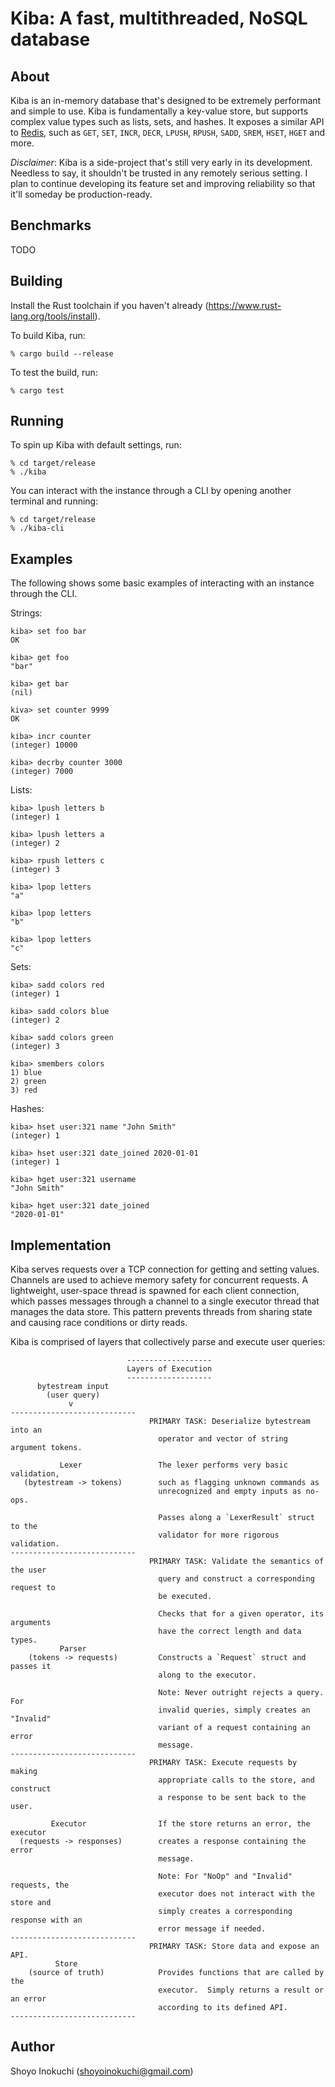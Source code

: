 # Kiba: A fast, multithreaded, NoSQL database

## About
Kiba is an in-memory database that's designed to be extremely performant and simple to use.
Kiba is fundamentally a key-value store, but supports complex value types such as lists, sets, and hashes.
It exposes a similar API to [Redis](https://github.com/redis/redis), such as `GET`, `SET`,
`INCR`, `DECR`, `LPUSH`, `RPUSH`, `SADD`, `SREM`, `HSET`, `HGET` and more.

*Disclaimer*: Kiba is a side-project that's still very early in its development. Needless to say, it
shouldn't be trusted in any remotely serious setting. I plan to continue developing its feature set and
improving reliability so that it'll someday be production-ready.

## Benchmarks
TODO

## Building
Install the Rust toolchain if you haven't already (https://www.rust-lang.org/tools/install).

To build Kiba, run:
```
% cargo build --release
```
To test the build, run:
```
% cargo test
```

## Running
To spin up Kiba with default settings, run:
```
% cd target/release
% ./kiba
```
You can interact with the instance through a CLI by opening another terminal and running:
```
% cd target/release
% ./kiba-cli
```

## Examples
The following shows some basic examples of interacting with an instance through the CLI.

Strings:
```
kiba> set foo bar
OK

kiba> get foo
"bar"

kiba> get bar
(nil)

kiva> set counter 9999
OK

kiba> incr counter
(integer) 10000

kiba> decrby counter 3000
(integer) 7000
```

Lists:
```
kiba> lpush letters b
(integer) 1

kiba> lpush letters a
(integer) 2

kiba> rpush letters c
(integer) 3

kiba> lpop letters
"a"

kiba> lpop letters
"b"

kiba> lpop letters
"c"
```

Sets:
```
kiba> sadd colors red
(integer) 1

kiba> sadd colors blue
(integer) 2

kiba> sadd colors green
(integer) 3

kiba> smembers colors
1) blue
2) green
3) red
```

Hashes:
```
kiba> hset user:321 name "John Smith"
(integer) 1

kiba> hset user:321 date_joined 2020-01-01
(integer) 1

kiba> hget user:321 username
"John Smith"

kiba> hget user:321 date_joined
"2020-01-01"
```

## Implementation
Kiba serves requests over a TCP connection for getting and setting values.
Channels are used to achieve memory safety for concurrent requests. A lightweight,
user-space thread is spawned for each client connection, which passes
messages through a channel to a single executor thread that manages the data store.
This pattern prevents threads from sharing state and causing race conditions or
dirty reads.

Kiba is comprised of layers that collectively parse and execute user queries:

```
                          -------------------
                          Layers of Execution
                          -------------------
      bytestream input
        (user query)
             v
----------------------------
                               PRIMARY TASK: Deserialize bytestream into an
                                 operator and vector of string argument tokens.

           Lexer                 The lexer performs very basic validation,
   (bytestream -> tokens)        such as flagging unknown commands as
                                 unrecognized and empty inputs as no-ops.

                                 Passes along a `LexerResult` struct to the
                                 validator for more rigorous validation.
----------------------------
                               PRIMARY TASK: Validate the semantics of the user
                                 query and construct a corresponding request to
                                 be executed.

                                 Checks that for a given operator, its arguments
                                 have the correct length and data types.
           Parser
    (tokens -> requests)         Constructs a `Request` struct and passes it
                                 along to the executor.

                                 Note: Never outright rejects a query. For
                                 invalid queries, simply creates an "Invalid"
                                 variant of a request containing an error
                                 message.
----------------------------
                               PRIMARY TASK: Execute requests by making
                                 appropriate calls to the store, and construct
                                 a response to be sent back to the user.

         Executor                If the store returns an error, the executor
  (requests -> responses)        creates a response containing the error
                                 message.

                                 Note: For "NoOp" and "Invalid" requests, the
                                 executor does not interact with the store and
                                 simply creates a corresponding response with an
                                 error message if needed.
----------------------------
                               PRIMARY TASK: Store data and expose an API.
          Store
    (source of truth)            Provides functions that are called by the
                                 executor.  Simply returns a result or an error
                                 according to its defined API.
----------------------------
```
              
## Author
Shoyo Inokuchi (shoyoinokuchi@gmail.com)

